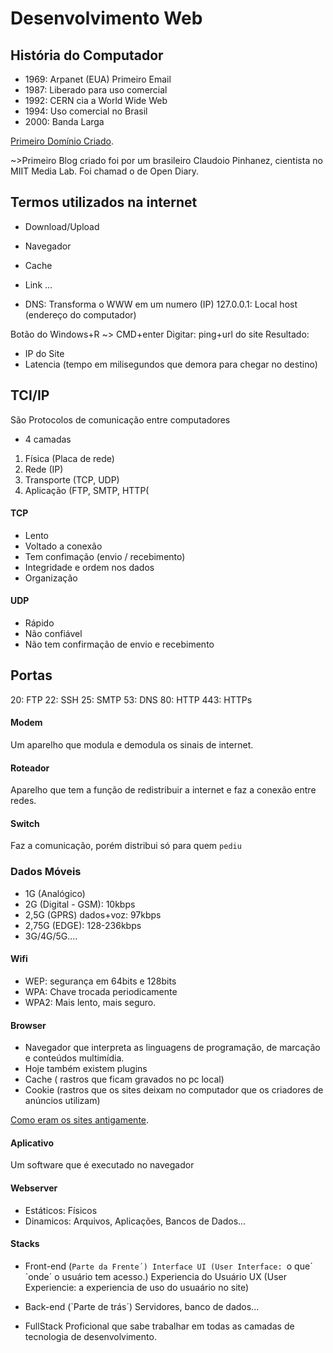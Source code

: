 # Desenvolvimento Web

## História do Computador
- 1969: Arpanet (EUA) Primeiro Email
- 1987: Liberado para uso comercial
- 1992: CERN cia a World Wide Web
- 1994: Uso comercial no Brasil
- 2000: Banda Larga

[Primeiro Domínio Criado](https://symbolics.com/).

~>Primeiro Blog criado foi por um brasileiro Claudoio Pinhanez, cientista no MIIT Media Lab. Foi chamad
o de Open Diary.

## Termos utilizados na internet
- Download/Upload
- Navegador
- Cache
- Link
...

- DNS: Transforma o WWW em um numero (IP)
127.0.0.1: Local host (endereço do computador)

Botão do Windows+R ~> CMD+enter
Digitar: ping+url do site
Resultado: 
- IP do Site
- Latencia (tempo em milisegundos que demora para chegar no destino)

## TCI/IP

São Protocolos de  comunicação entre computadores
- 4 camadas
1. Física (Placa de rede)
2. Rede (IP)
3. Transporte (TCP, UDP)
4. Aplicação (FTP, SMTP, HTTP(

#### TCP
- Lento
- Voltado a conexão
- Tem confimação (envio / recebimento)
- Integridade e ordem nos dados
- Organização

#### UDP
- Rápido
- Não confiável
- Não tem confirmação de envio e recebimento

## Portas

20: FTP
22: SSH
25: SMTP
53: DNS
80: HTTP
443: HTTPs

#### Modem
Um aparelho que modula e demodula os sinais de internet.

#### Roteador
Aparelho que tem a função de redistribuir a internet e faz a conexão entre redes.

#### Switch
Faz a comunicação, porém distribui só para quem `pediu`

### Dados Móveis

- 1G (Analógico)
- 2G (Digital - GSM): 10kbps
- 2,5G (GPRS) dados+voz: 97kbps
- 2,75G (EDGE): 128-236kbps
- 3G/4G/5G....

#### Wifi

- WEP: segurança em 64bits e 128bits
- WPA: Chave trocada periodicamente 
- WPA2: Mais lento, mais seguro.

#### Browser 

- Navegador que interpreta as linguagens de programação, de marcação e conteúdos multimídia.
- Hoje também existem plugins
- Cache ( rastros que ficam gravados no pc local)
- Cookie (rastros que os sites deixam no computador que os criadores de anúncios utilizam)

[Como eram os sites antigamente](https://archive.org/web).

#### Aplicativo

Um software que é executado no navegador

#### Webserver
 
- Estáticos: Físicos
- Dinamicos: Arquivos, Aplicações, Bancos de Dados...

#### Stacks

- Front-end (`Parte da Frente´)
Interface UI (User Interface: `o que´ `onde´ o usuário tem acesso.)
Experiencia do Usuário UX (User Experiencie: a experiencia de uso do usuaário no site)

- Back-end (`Parte de trás´)
Servidores, banco de dados...

- FullStack
Proficional que sabe trabalhar em todas as camadas de tecnologia de desenvolvimento.


